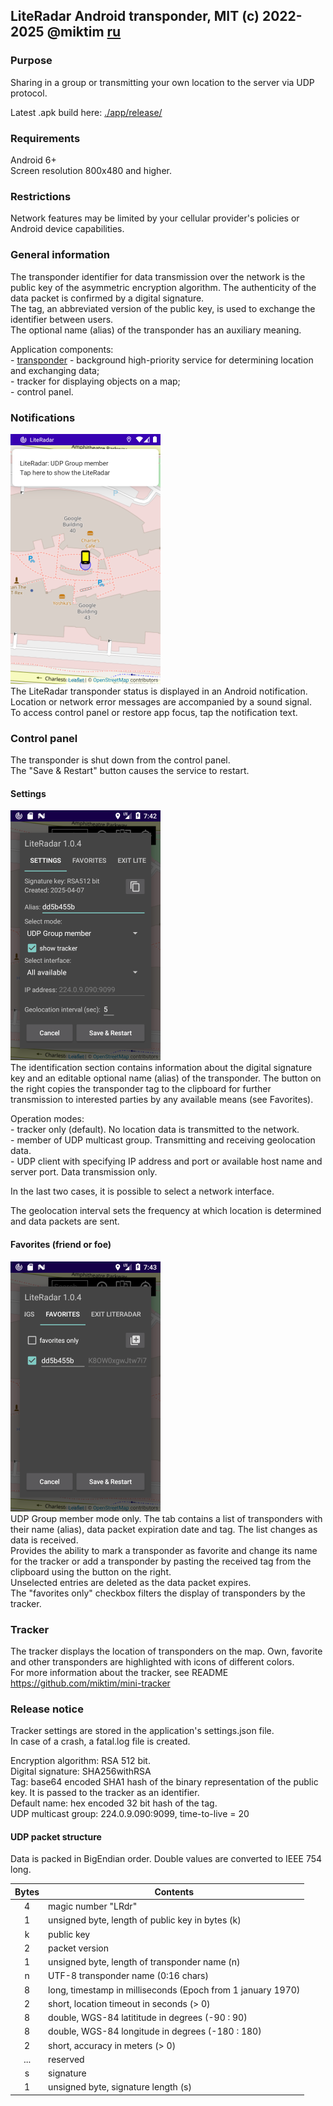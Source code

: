 ## LiteRadar Android transponder, MIT (c) 2022-2025 @miktim [ru](./README-RU.md)

### Purpose
Sharing in a group or transmitting your own location to the server via UDP protocol.  

Latest .apk build here: [./app/release/](./app/release/)  

### Requirements  
Android 6+  
Screen resolution 800x480 and higher.  

### Restrictions  
Network features may be limited by your cellular provider's policies or Android device capabilities.  

### General information  
The transponder identifier for data transmission over the network is the public key of the asymmetric encryption algorithm. The authenticity of the data packet is confirmed by a digital signature.  
The tag, an abbreviated version of the public key, is used to exchange the identifier between users.  
The optional name (alias) of the transponder has an auxiliary meaning.  

Application components:  
\- [transponder](https://en.wikipedia.org/wiki/Automatic_Dependent_Surveillance%E2%80%93Broadcast) - background high-priority service for determining location and exchanging data;  
\- tracker for displaying objects on a map;  
\- control panel.  
 
### Notifications  
<img
  src="./markdown/notification.png"
  alt="Notification" height=400 width=240/>  
The LiteRadar transponder status is displayed in an Android notification. Location or network error messages are accompanied by a sound signal.  
To access control panel or restore app focus, tap the notification text.  

### Control panel  
The transponder is shut down from the control panel.  
The "Save & Restart" button causes the service to restart.  

#### Settings  
<img
  src="./markdown/settings.png"
  alt="Settings" height=400 width=240/>  
  The identification section contains information about the digital signature key and an editable optional name (alias) of the transponder.
The button on the right copies the transponder tag to the clipboard for further transmission to interested parties by any available means (see Favorites).  

Operation modes:  
\- tracker only (default). No location data is transmitted to the network.  
\- member of UDP multicast group. Transmitting and receiving geolocation data.  
\- UDP client with specifying IP address and port or available host name and server port. Data transmission only.  

In the last two cases, it is possible to select a network interface.  

The geolocation interval sets the frequency at which location is determined and data packets are sent.  
  
#### Favorites (friend or foe)  
<img
  src="./markdown/favorites.png"
  alt="Settings" height=400 width=240/>  
UDP Group member mode only. The tab contains a list of transponders with their name (alias), data packet expiration date and tag. The list changes as data is received.  
Provides the ability to mark a transponder as favorite and change its name for the tracker or add a transponder by pasting the received tag from the clipboard using the button on the right.  
Unselected entries are deleted as the data packet expires.  
The "favorites only" checkbox filters the display of transponders by the tracker.  

### Tracker
The tracker displays the location of transponders on the map. Own, favorite and other transponders are highlighted with icons of different colors.  
For more information about the tracker, see README https://github.com/miktim/mini-tracker  


### Release notice  
Tracker settings are stored in the application's settings.json file.  
In case of a crash, a fatal.log file is created.  

Encryption algorithm: RSA 512 bit.  
Digital signature: SHA256withRSA  
Tag: base64 encoded SHA1 hash of the binary representation of the public key. It is passed to the tracker as an identifier.  
Default name: hex encoded 32 bit hash of the tag.  
UDP multicast group: 224.0.9.090:9099, time-to-live = 20

#### UDP packet structure  
Data is packed in BigEndian order. Double values ​​are converted to IEEE 754 long.  

| Bytes | Contents |
|:----:|------------|
| 4    | magic number "LRdr" |
| 1    | unsigned byte, length of public key in bytes (k) |
| k    | public key |
| 2    | packet version |
| 1    | unsigned byte, length of transponder name (n) |
| n    | UTF-8 transponder name (0:16 chars) |
| 8    | long, timestamp in milliseconds (Epoch from 1 january 1970) |
| 2    | short, location timeout in seconds (> 0) |
| 8    | double, WGS-84 latititude in degrees (-90 : 90) |
| 8    | double, WGS-84 longitude in degrees (-180 : 180) |
| 2    | short, accuracy in meters (> 0)|
| ...  | reserved |
| s    | signature |
| 1    | unsigned byte, signature length (s) |  
  
  
